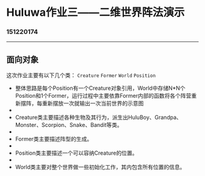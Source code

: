 ﻿# Huluwa作业三——二维世界阵法演示
### 151220174

---

## 面向对象
这次作业主要有以下几个类：
`Creature` `Former` `World` `Position`

+ 整体思路是每个Position有一个Creature对象引用，World中存储N*N个Position和1个Former，运行过程中主要依靠Former内部的函数将各个阵营重新摆阵，每重新摆放一次就输出一次当前世界的示意图
+ 
+ Creature类主要描述各种生物及其行为，派生出HuluBoy、Grandpa、Monster、Scorpion、Snake、Bandit等类。
+ 
+ Former类主要描述阵型的生成。
+ 
+ Position类主要描述一个可以容纳Creature的位置。
+ 
+ World类主要对整个世界做一些初始化工作，其内包含所有位置的信息。






